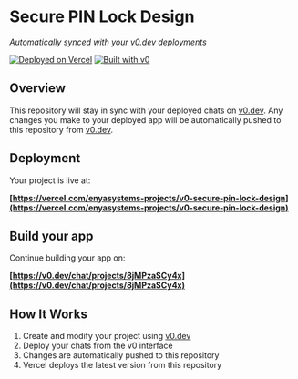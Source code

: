 # Secure PIN Lock Design

*Automatically synced with your [v0.dev](https://v0.dev) deployments*

[![Deployed on Vercel](https://img.shields.io/badge/Deployed%20on-Vercel-black?style=for-the-badge&logo=vercel)](https://vercel.com/enyasystems-projects/v0-secure-pin-lock-design)
[![Built with v0](https://img.shields.io/badge/Built%20with-v0.dev-black?style=for-the-badge)](https://v0.dev/chat/projects/8jMPzaSCy4x)

## Overview

This repository will stay in sync with your deployed chats on [v0.dev](https://v0.dev).
Any changes you make to your deployed app will be automatically pushed to this repository from [v0.dev](https://v0.dev).

## Deployment

Your project is live at:

**[https://vercel.com/enyasystems-projects/v0-secure-pin-lock-design](https://vercel.com/enyasystems-projects/v0-secure-pin-lock-design)**

## Build your app

Continue building your app on:

**[https://v0.dev/chat/projects/8jMPzaSCy4x](https://v0.dev/chat/projects/8jMPzaSCy4x)**

## How It Works

1. Create and modify your project using [v0.dev](https://v0.dev)
2. Deploy your chats from the v0 interface
3. Changes are automatically pushed to this repository
4. Vercel deploys the latest version from this repository